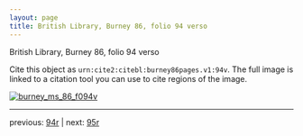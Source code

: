 ```yaml
---
layout: page
title: British Library, Burney 86, folio 94 verso
---
```


British Library, Burney 86, folio 94 verso

Cite this object as `urn:cite2:citebl:burney86pages.v1:94v`.  The full image is linked to a citation tool you can use to cite regions of the image.

[![burney_ms_86_f094v](http://www.homermultitext.org/iipsrv?IIIF=/project/homer/pyramidal/deepzoom/citebl/burney86imgs/v1/burney_ms_86_f094v.tif/full/800,/0/default.jpg)](http://www.homermultitext.org/ict2/?urn=urn:cite2:citebl:burney86imgs.v1:burney_ms_86_f094v) 

---

previous:  [94r](../94r/) | next: [95r](../95r/)